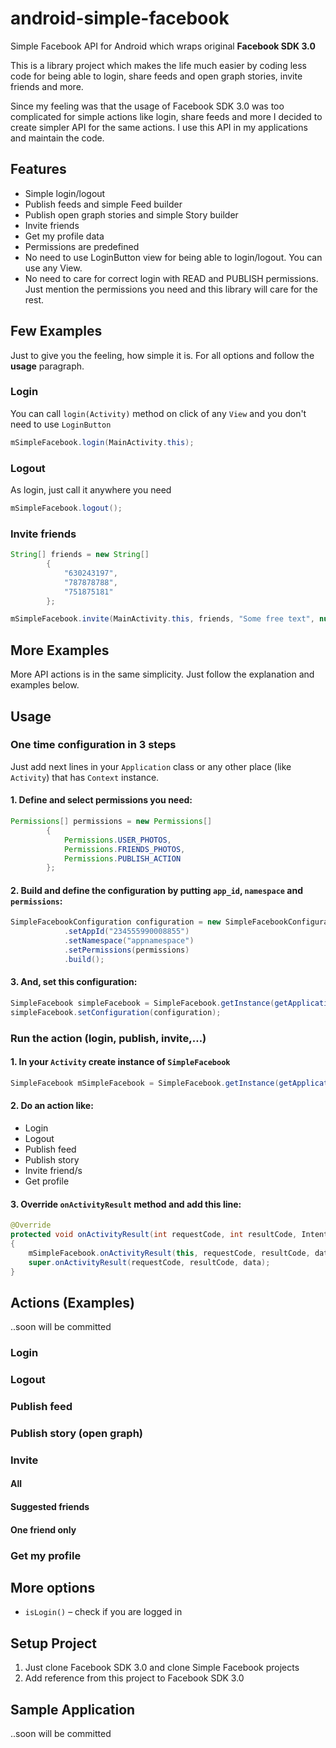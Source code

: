 android-simple-facebook
=======================

Simple Facebook API for Android which wraps original **Facebook SDK 3.0**

This is a library project which makes the life much easier by coding less code for being able to login, share feeds and open graph stories, invite friends and more. 

Since my feeling was that the usage of Facebook SDK 3.0 was too complicated for simple actions like login, share feeds and more I decided to create simpler API for the same actions. I use this API in my applications and maintain the code.

## Features
* Simple login/logout
*	Publish feeds and simple Feed builder
*	Publish open graph stories and simple Story builder
*	Invite friends
*	Get my profile data
*	Permissions are predefined
*	No need to use LoginButton view for being able to login/logout. You can use any View.
*	No need to care for correct login with READ and PUBLISH permissions. Just mention the permissions you need and this library will care for the rest.

## Few Examples
Just to give you the feeling, how simple it is. For all options and follow the **usage** paragraph.

### Login
You can call `login(Activity)` method on click of any `View` and you don't need to use `LoginButton`

``` java
mSimpleFacebook.login(MainActivity.this);
```

### Logout

As login, just call it anywhere you need
``` java
mSimpleFacebook.logout();
```

### Invite friends

``` java
String[] friends = new String[]
		{
			"630243197",
			"787878788",
			"751875181"
		};

mSimpleFacebook.invite(MainActivity.this, friends, "Some free text", null);
```

## More Examples
More API actions is in the same simplicity. Just follow the explanation and examples below.

## Usage

### One time configuration in 3 steps
Just add next lines in your `Application` class or any other place (like `Activity`) that has `Context` instance.

#### 1.	Define and select permissions you need:

``` java
Permissions[] permissions = new Permissions[]
		{
			Permissions.USER_PHOTOS,
			Permissions.FRIENDS_PHOTOS,
			Permissions.PUBLISH_ACTION
		};
``` 

#### 2.	Build and define the configuration by putting `app_id`, `namespace` and `permissions`:

``` java
SimpleFacebookConfiguration configuration = new SimpleFacebookConfiguration.Builder()
			.setAppId("234555990008855")
			.setNamespace("appnamespace")
			.setPermissions(permissions)
			.build();
``` 	

#### 3.	And, set this configuration: 

``` java
SimpleFacebook simpleFacebook = SimpleFacebook.getInstance(getApplicationContext());
simpleFacebook.setConfiguration(configuration);
``` 

### Run the action (login, publish, invite,…)

#### 1.	In your `Activity` create instance of `SimpleFacebook`

``` java
SimpleFacebook mSimpleFacebook = SimpleFacebook.getInstance(getApplicationContext());
```
#### 2.	Do an action like:
*	Login
*	Logout
*	Publish feed
* Publish story
* Invite friend/s
* Get profile

#### 3.	Override `onActivityResult` method and add this line:
``` java
@Override
protected void onActivityResult(int requestCode, int resultCode, Intent data)
{
	mSimpleFacebook.onActivityResult(this, requestCode, resultCode, data); 
	super.onActivityResult(requestCode, resultCode, data);
} 
```

## Actions (Examples)
..soon will be committed

### Login

### Logout

### Publish feed

### Publish story (open graph)

### Invite

#### All
#### Suggested friends
#### One friend only

### Get my profile

## More options

* `isLogin()` – check if you are logged in

## Setup Project
1. Just clone Facebook SDK 3.0 and clone Simple Facebook projects
2. Add reference from this project to Facebook SDK 3.0

## Sample Application
..soon will be committed
